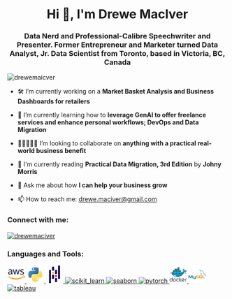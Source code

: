 <h1 align="center">Hi 👋, I'm Drewe MacIver</h1>
<h3 align="center">Data Nerd and Professional-Calibre Speechwriter and Presenter.  Former Entrepreneur and Marketer turned Data Analyst, Jr. Data Scientist from Toronto, based in Victoria, BC, Canada</h3>

<p align="left"> <img src="https://komarev.com/ghpvc/?username=drewe4point0&label=Profile%20views&color=0e75b6&style=flat" alt="drewemaicver" /> </p>

- 🛠️ I’m currently working on a **Market Basket Analysis and Business Dashboards for retailers**

- 🌱 I’m currently learning how to **leverage GenAI to offer freelance services and enhance personal workflows; DevOps and Data Migration**

- 👨🏽‍🤝‍👨🏾 I’m looking to collaborate on **anything with a practical real-world business benefit**

- 📖 I'm currently reading **Practical Data Migration, 3rd Edition** by **Johny Morris**

- 💬 Ask me about how **I can help your business grow**

- 📫 How to reach me: [drewe.maciver@gmail.com](mailto:drewe.maciver@gmail.com?subject=GitHub%20Homepage:%20Hello%20Drewe!)

<h3 align="left">Connect with me:</h3>
<p align="left">
<a href="https://www.linkedin.com/in/drewe-maciver/" target="_blank"><img align="center" src="https://raw.githubusercontent.com/rahuldkjain/github-profile-readme-generator/master/src/images/icons/Social/linked-in-alt.svg" alt="drewemaciver" height="30" width="40" /></a>
</p>

<h3 align="left">Languages and Tools:</h3>
<p align="left"> <a href="https://aws.amazon.com" target="_blank" rel="noreferrer"> <img src="https://raw.githubusercontent.com/devicons/devicon/master/icons/amazonwebservices/amazonwebservices-original-wordmark.svg" alt="aws" width="40" height="40"/> </a> <a href="https://www.python.org" target="_blank" rel="noreferrer"> <img src="https://raw.githubusercontent.com/devicons/devicon/master/icons/python/python-original.svg" alt="python" width="40" height="40"/> </a> <a href="https://pandas.pydata.org/" target="_blank" rel="noreferrer"> <img src="https://raw.githubusercontent.com/devicons/devicon/2ae2a900d2f041da66e950e4d48052658d850630/icons/pandas/pandas-original.svg" alt="pandas" width="40" height="40"/> 
</a> <a href="https://scikit-learn.org/" target="_blank" rel="noreferrer"> <img src="https://upload.wikimedia.org/wikipedia/commons/0/05/Scikit_learn_logo_small.svg" alt="scikit_learn" width="40" height="40"/> </a> <a href="https://seaborn.pydata.org/" target="_blank" rel="noreferrer"> <img src="https://seaborn.pydata.org/_images/logo-mark-lightbg.svg" alt="seaborn" width="40" height="40"/> </a><a href="https://pytorch.org/" target="_blank" rel="noreferrer"> <img src="https://www.vectorlogo.zone/logos/pytorch/pytorch-icon.svg" alt="pytorch" width="40" height="40"/> </a><a href="https://www.docker.com/" target="_blank" rel="noreferrer"> <img src="https://raw.githubusercontent.com/devicons/devicon/master/icons/docker/docker-original-wordmark.svg" alt="docker" width="40" height="40"/> </a> <a href="https://www.mysql.com/" target="_blank" rel="noreferrer"> <img src="https://raw.githubusercontent.com/devicons/devicon/master/icons/mysql/mysql-original-wordmark.svg" alt="mysql" width="40" height="40"/> </a> <a href="https://www.tableau.com/" target="_blank" rel="noreferrer"> 
  <img src="https://user-images.githubusercontent.com/18670428/67620073-ca558e00-f7fa-11e9-9ea2-ed3a80c59210.png" alt="tableau" width="40" height="40"/> 
</a>
